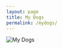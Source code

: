 ```yaml
---
layout: page
title: My Dogs
permalink: /mydogs/
---
```


![My Dogs](https://i.imgur.com/g3fEM4a.jpg)
